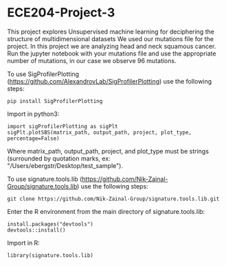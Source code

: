 # ECE204-Project-3
This project explores Unsupervised machine learning for deciphering the structure of multidimensional datasets
We used our mutations file for the project.
In this project we are analyzing head and neck squamous cancer. 
Run the jupyter notebook with your mutations file and use the appropriate number of mutations, in our case we observe 96 mutations.

To use SigProfilerPlotting (https://github.com/AlexandrovLab/SigProfilerPlotting) use the following steps:  
```
pip install SigProfilerPlotting
```
Import in python3:  
```
import sigProfilerPlotting as sigPlt  
sigPlt.plotSBS(matrix_path, output_path, project, plot_type, percentage=False)  
```
Where matrix_path, output_path, project, and plot_type must be strings (surrounded by quotation marks, ex: "/Users/ebergstr/Desktop/test_sample").

To use signature.tools.lib (https://github.com/Nik-Zainal-Group/signature.tools.lib) use the following steps:  
```
git clone https://github.com/Nik-Zainal-Group/signature.tools.lib.git  
```
Enter the R environment from the main directory of signature.tools.lib:  
```
install.packages("devtools")  
devtools::install()
```
Import in R:
```
library(signature.tools.lib)
```
